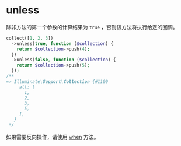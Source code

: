 # unless

除非方法的第一个参数的计算结果为 `true` ，否则该方法将执行给定的回调。

```php
collect([1, 2, 3])
  ->unless(true, function ($collection) {
    return $collection->push(4);
  })
  ->unless(false, function ($collection) {
    return $collection->push(5);
  });
/**
=> Illuminate\Support\Collection {#1100
     all: [
       1,
       2,
       3,
       5,
     ],
   }
 */
```

如果需要反向操作，请使用 [when](./when.md) 方法。
